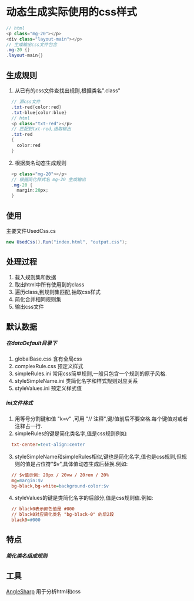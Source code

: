 ﻿# 动态生成实际使用的css样式
```csharp
// html
<p class="mg-20"></p>
<div class="layout-main"></p>
// 生成输出css文件包含
.mg-20 {}
.layout-main{}
```
## 生成规则
1. 从已有的css文件查找出规则,根据类名".class"
```csharp
  // 源css文件
  .txt-red{color:red}
  .txt-blue{color:blue}
  // html
  <p class="txt-red"></p>
  // 匹配到txt-red,选取输出
  .txt-red
  {
    color:red
  }
```
2. 根据类名动态生成规则
```csharp
  <p class="mg-20"></p>
  // 根据简化样式名 mg-20 生成输出
  .mg-20 {
    margin:20px;
  }
```
## 使用
主要文件UsedCss.cs
```csharp
new UsedCss().Run("index.html", "output.css");
```
## 处理过程
1. 载入规则集和数据
2. 取出html中所有使用到的class
3. 遍历class,到规则集匹配,抽取css样式
4. 简化合并相同规则集
5. 输出css文件

## 默认数据
##### 在dataDefault目录下
1. globalBase.css 含有全局css
2. complexRule.css 预定义样式
3. simpleRules.ini 常用css简单规则,一般只包含一个规则的原子风格.
4. styleSimpleName.ini 类简化名字和样式规则对应关系
5. styleValues.ini 预定义样式值

##### ini文件格式

1. 用等号分割键和值 "k=v" ,可用 "// 注释",键/值前后不要空格.每个键值对或者注释占一行.
2. simpleRules的键是简化类名字,值是css规则例如:
```ini
  txt-center=text-align:center
```
3. styleSimpleName和simpleRules相似,键也是简化名字,值也是css规则,但规则的值是占位符"$v",具体值动态生成后替换.例如:
```ini
  // $v值示例: 20px / 20vw / 20rem / 20%
  mg=margin:$v
  bg-black,bg-white=background-color:$v
```
4. styleValues的键是类简化名字的后部分,值是css规则值.例如:
```ini
  // black0表示颜色值是 #000
  // black0对应简化类名 "bg-black-0" 的后2段
  black0=#000
```

## 特点
##### 简化类名组成规则
## 工具
[AngleSharp](https://anglesharp.github.io/) 用于分析html和css